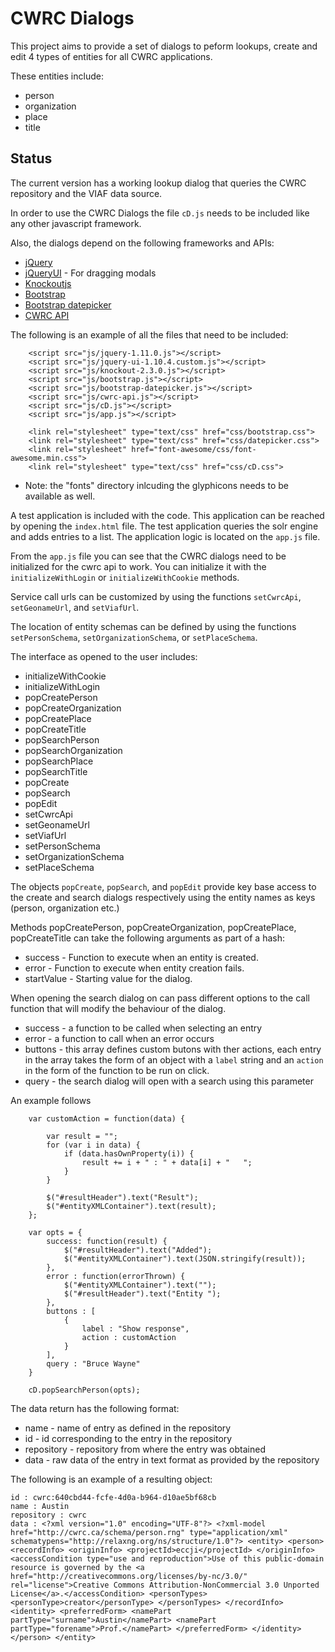 CWRC Dialogs
============

This project aims to provide a set of dialogs to peform lookups, create and edit 4 types of entities for all CWRC applications.

These entities include:

+ person
+ organization
+ place
+ title

Status
------

The current version has a working lookup dialog that queries the CWRC repository and the VIAF data source.

In order to use the CWRC Dialogs the file `cD.js` needs to be included like any other javascript framework.

Also, the dialogs depend on the following frameworks and APIs:

+ [jQuery](http://jquery.com)
+ [jQueryUI](http://jqueryui.com) - For dragging modals
+ [Knockoutjs](http://knockoutjs.com/)
+ [Bootstrap](http://getbootstrap.com/)
+ [Bootstrap datepicker](http://www.eyecon.ro/bootstrap-datepicker/)
+ [CWRC API](https://github.com/cwrc/CWRC-ccm-rest-api)

The following is an example of all the files that need to be included:

```
	<script src="js/jquery-1.11.0.js"></script>
	<script src="js/jquery-ui-1.10.4.custom.js"></script>		
	<script src="js/knockout-2.3.0.js"></script>
	<script src="js/bootstrap.js"></script>
	<script src="js/bootstrap-datepicker.js"></script>
	<script src="js/cwrc-api.js"></script>
	<script src="js/cD.js"></script>
	<script src="js/app.js"></script>

	<link rel="stylesheet" type="text/css" href="css/bootstrap.css">
	<link rel="stylesheet" type="text/css" href="css/datepicker.css">
	<link rel="stylesheet" href="font-awesome/css/font-awesome.min.css">
	<link rel="stylesheet" type="text/css" href="css/cD.css">
```		

* Note: the "fonts" directory inlcuding the glyphicons needs to be available as well.

A test application is included with the code. This application can be reached by opening the `index.html` file. The test application queries the solr engine and adds entries to a list. The application logic is located on the `app.js` file.

From the `app.js` file you can see that the CWRC dialogs need to be initialized for the cwrc api to work. You can initialize it with the `initializeWithLogin` or `initializeWithCookie` methods.

Service call urls can be customized by using the functions `setCwrcApi`, `setGeonameUrl`, and `setViafUrl`.

The location of entity schemas can be defined by using the functions `setPersonSchema`, `setOrganizationSchema`, or `setPlaceSchema`.

The interface as opened to the user includes:

+ initializeWithCookie
+ initializeWithLogin
+ popCreatePerson
+ popCreateOrganization
+ popCreatePlace
+ popCreateTitle
+ popSearchPerson
+ popSearchOrganization
+ popSearchPlace
+ popSearchTitle
+ popCreate 
+ popSearch
+ popEdit
+ setCwrcApi
+ setGeonameUrl
+ setViafUrl
+ setPersonSchema
+ setOrganizationSchema
+ setPlaceSchema

The objects `popCreate`, `popSearch`, and `popEdit` provide key base access to the create and search dialogs respectively using the entity names as keys (person, organization etc.) 

Methods popCreatePerson, popCreateOrganization, popCreatePlace, popCreateTitle can take the following arguments as part of a hash:

+ success - Function to execute when an entity is created.
+ error - Function to execute when entity creation fails.
+ startValue - Starting value for the dialog. 

When opening the search dialog on can pass different options to the call function that will modify the behaviour of the dialog.

+ success - a function to be called when selecting an entry
+ error - a function to call when an error occurs
+ buttons - this array defines custom butons with ther actions, each entry in the array takes the form of an object with a `label` string and an `action` in the form of the function to be run on click.
+ query - the search dialog will open with a search using this parameter

An example follows

```
	var customAction = function(data) {

		var result = "";
		for (var i in data) {
			if (data.hasOwnProperty(i)) {
				result += i + " : " + data[i] + "	";
			}
		}

		$("#resultHeader").text("Result");
		$("#entityXMLContainer").text(result);
	};

	var opts = {
		success: function(result) {
			$("#resultHeader").text("Added");
			$("#entityXMLContainer").text(JSON.stringify(result));
		},
		error : function(errorThrown) {
			$("#entityXMLContainer").text("");
			$("#resultHeader").text("Entity ");
		},
		buttons : [
			{
				label : "Show response",
				action : customAction
			}
		],
		query : "Bruce Wayne"
	}

	cD.popSearchPerson(opts);
```

The data return has the following format:

+ name - name of entry as defined in the repository
+ id - id corresponding to the entry in the repository
+ repository - repository from where the entry was obtained
+ data - raw data of the entry in text format as provided by the repository

The following is an example of a resulting object:

```
id : cwrc:640cbd44-fcfe-4d0a-b964-d10ae5bf68cb 
name : Austin 
repository : cwrc 
data : <?xml version="1.0" encoding="UTF-8"?> <?xml-model href="http://cwrc.ca/schema/person.rng" type="application/xml" schematypens="http://relaxng.org/ns/structure/1.0"?> <entity> <person> <recordInfo> <originInfo> <projectId>eccji</projectId> </originInfo> <accessCondition type="use and reproduction">Use of this public-domain resource is governed by the <a href="http://creativecommons.org/licenses/by-nc/3.0/" rel="license">Creative Commons Attribution-NonCommercial 3.0 Unported License</a>.</accessCondition> <personTypes> <personType>creator</personType> </personTypes> </recordInfo> <identity> <preferredForm> <namePart partType="surname">Austin</namePart> <namePart partType="forename">Prof.</namePart> </preferredForm> </identity> </person> </entity> 

```
